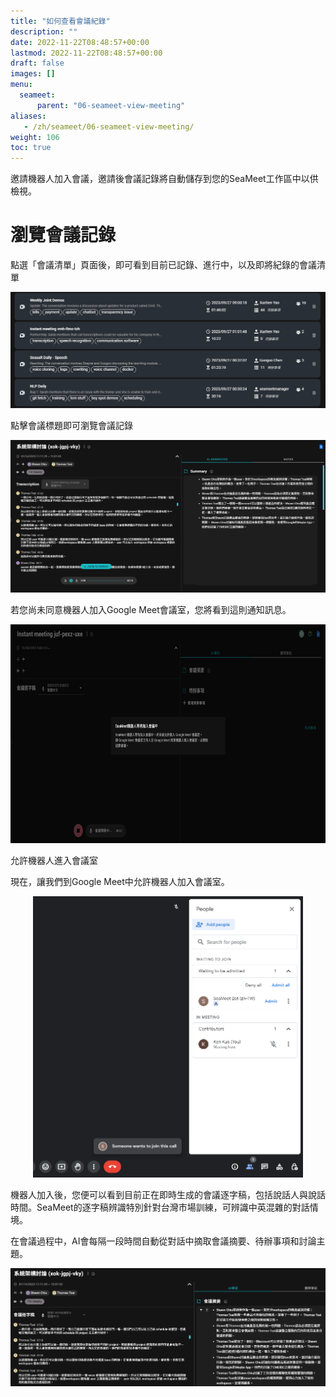 ```yaml
---
title: "如何查看會議紀錄"
description: ""
date: 2022-11-22T08:48:57+00:00
lastmod: 2022-11-22T08:48:57+00:00
draft: false
images: []
menu:
  seameet:
      parent: "06-seameet-view-meeting"
aliases:
   - /zh/seameet/06-seameet-view-meeting/
weight: 106
toc: true
---
```


邀請機器人加入會議，邀請後會議記錄將自動儲存到您的SeaMeet工作區中以供檢視。

# 瀏覽會議記錄

點選「會議清單」頁面後，即可看到目前已記錄、進行中，以及即將紀錄的會議清單

<center>
<img src="/images/seameet-zh/SeaMeet瀏覽會議記錄.png" alt="SeaMeet瀏覽會議記錄"/>
</center>

點擊會議標題即可瀏覽會議記錄

<center>
<img src="/images/seameet-zh/SeaMeet點擊會議標題即可瀏覽會議記錄.png" alt="SeaMeet點擊會議標題即可瀏覽會議記錄"/>
</center>

若您尚未同意機器人加入Google Meet會議室，您將看到這則通知訊息。

<center>
<img height="350px" src="/images/seameet-zh/SeaMeet機器人等待進入會議室.png" alt="SeaMeet機器人等待進入會議室"/>
</center>

允許機器人進入會議室

現在，讓我們到Google Meet中允許機器人加入會議室。

<center>
<img height="450px" src="/images/seameet-zh/SeaMeet允許機器人進入會議室.png" alt="SeaMeet允許機器人進入會議室"/>
</center>

機器人加入後，您便可以看到目前正在即時生成的會議逐字稿，包括說話人與說話時間。SeaMeet的逐字稿辨識特別針對台灣市場訓練，可辨識中英混雜的對話情境。

在會議過程中，AI會每隔一段時間自動從對話中摘取會議摘要、待辦事項和討論主題。

<center>
<img src="/images/seameet-zh/SeaMeet會議記錄.png" alt="SeaMeet會議記錄"/>
</center>